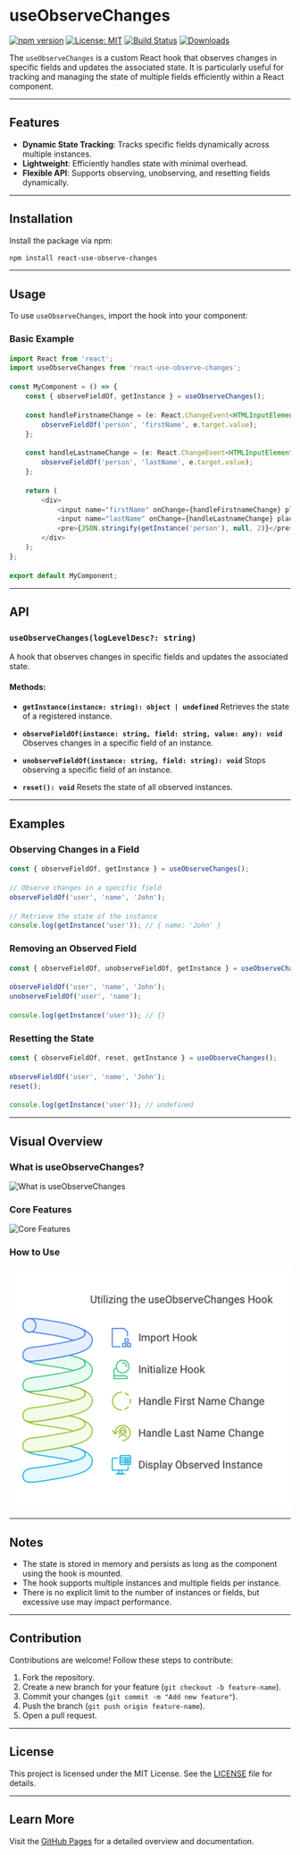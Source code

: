 # useObserveChanges

[![npm version](https://badge.fury.io/js/react-use-observe-changes.svg)](https://www.npmjs.com/package/react-use-observe-changes)
[![License: MIT](https://img.shields.io/badge/License-MIT-blue.svg)](https://opensource.org/licenses/MIT)
[![Build Status](https://img.shields.io/github/actions/workflow/status/Malnati/react-use-observe-changes/ci.yml)](https://github.com/Malnati/react-use-observe-changes/actions)
[![Downloads](https://img.shields.io/npm/dt/react-use-observe-changes)](https://www.npmjs.com/package/react-use-observe-changes)

The `useObserveChanges` is a custom React hook that observes changes in specific fields and updates the associated state. It is particularly useful for tracking and managing the state of multiple fields efficiently within a React component.

---

## Features

- **Dynamic State Tracking**: Tracks specific fields dynamically across multiple instances.
- **Lightweight**: Efficiently handles state with minimal overhead.
- **Flexible API**: Supports observing, unobserving, and resetting fields dynamically.

---

## Installation

Install the package via npm:
```bash
npm install react-use-observe-changes
```

---

## Usage

To use `useObserveChanges`, import the hook into your component:

### Basic Example

```typescript
import React from 'react';
import useObserveChanges from 'react-use-observe-changes';

const MyComponent = () => {
    const { observeFieldOf, getInstance } = useObserveChanges();

    const handleFirstnameChange = (e: React.ChangeEvent<HTMLInputElement>) => {
        observeFieldOf('person', 'firstName', e.target.value);
    };

    const handleLastnameChange = (e: React.ChangeEvent<HTMLInputElement>) => {
        observeFieldOf('person', 'lastName', e.target.value);
    };

    return (
        <div>
            <input name="firstName" onChange={handleFirstnameChange} placeholder="First Name" />
            <input name="lastName" onChange={handleLastnameChange} placeholder="Last Name" />
            <pre>{JSON.stringify(getInstance('person'), null, 2)}</pre>
        </div>
    );
};

export default MyComponent;
```

---

## API

### `useObserveChanges(logLevelDesc?: string)`

A hook that observes changes in specific fields and updates the associated state.

#### Methods:
- **`getInstance(instance: string): object | undefined`**
  Retrieves the state of a registered instance.

- **`observeFieldOf(instance: string, field: string, value: any): void`**
  Observes changes in a specific field of an instance.

- **`unobserveFieldOf(instance: string, field: string): void`**
  Stops observing a specific field of an instance.

- **`reset(): void`**
  Resets the state of all observed instances.

---

## Examples

### Observing Changes in a Field

```typescript
const { observeFieldOf, getInstance } = useObserveChanges();

// Observe changes in a specific field
observeFieldOf('user', 'name', 'John');

// Retrieve the state of the instance
console.log(getInstance('user')); // { name: 'John' }
```

### Removing an Observed Field

```typescript
const { observeFieldOf, unobserveFieldOf, getInstance } = useObserveChanges();

observeFieldOf('user', 'name', 'John');
unobserveFieldOf('user', 'name');

console.log(getInstance('user')); // {}
```

### Resetting the State

```typescript
const { observeFieldOf, reset, getInstance } = useObserveChanges();

observeFieldOf('user', 'name', 'John');
reset();

console.log(getInstance('user')); // undefined
```

---

## Visual Overview

### What is useObserveChanges?

![What is useObserveChanges](https://raw.githubusercontent.com/Malnati/react-use-observe-changes/main/docs/3-useObserveChanges-What-is.jpeg)

### Core Features

![Core Features](https://raw.githubusercontent.com/Malnati/react-use-observe-changes/main/docs/4-useObserveChanges-Core-Features.jpeg)

### How to Use

![How to Use](https://raw.githubusercontent.com/Malnati/react-use-observe-changes/main/docs/2-useObserveChanges-Usage.png)

---

## Notes

- The state is stored in memory and persists as long as the component using the hook is mounted.
- The hook supports multiple instances and multiple fields per instance.
- There is no explicit limit to the number of instances or fields, but excessive use may impact performance.

---

## Contribution

Contributions are welcome! Follow these steps to contribute:
1. Fork the repository.
2. Create a new branch for your feature (`git checkout -b feature-name`).
3. Commit your changes (`git commit -m "Add new feature"`).
4. Push the branch (`git push origin feature-name`).
5. Open a pull request.

---

## License

This project is licensed under the MIT License. See the [LICENSE](LICENSE) file for details.

---

## Learn More

Visit the [GitHub Pages](https://malnati.github.io/react-use-observe-changes) for a detailed overview and documentation.

